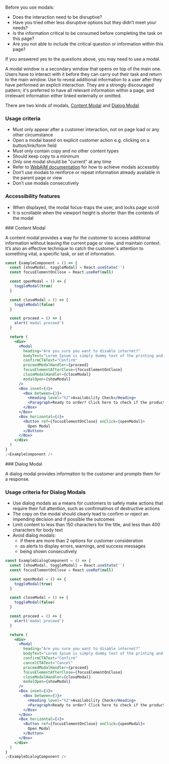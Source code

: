 Before you use modals:

- Does the interaction need to be disruptive?
- Have you tried other less disruptive options but they didn’t meet your needs?
- Is the information critical to be consumed before completing the task on this page?
- Are you not able to include the critical question or information within this page?

If you answered yes to the questions above, you may need to use a modal.

A modal window is a secondary window that opens on top of the main one. Users have to interact with it before they can carry out their task and return to the main window. Use to reveal additional information to a user after they have performed an explicit interaction. They are a strongly discouraged pattern; it's preferred to have all relevant information within a page, and irrelevant information either linked externally or omitted.

There are two kinds of modals, [Content Modal](#tds-content-modal) and [Dialog Modal](#tds-dialog-modal).

### Usage criteria

- Must only appear after a customer interaction, not on page load or any other circumstance
- Open a modal based on explicit customer action e.g. clicking on a button/link/form field
- Must only contain copy and no other content types
- Should keep copy to a minimum
- Only one modal should be "current" at any time
- Refer to [WebAIM documentation](https://www.w3.org/TR/wai-aria-practices/examples/dialog-modal/dialog.html) for how to achieve modals accessibly
- Don’t use modals to reinforce or repeat information already available in the parent page or view
- Don’t use modals consecutively

### Accessibility features

- When displayed, the modal focus-traps the user, and locks page scroll
- It is scrollable when the viewport height is shorter than the contents of the modal

<div id="tds-content-modal"></div>
### Content Modal

A content modal provides a way for the customer to access additional information without leaving the current page or view, and maintain context. It’s also an effective technique to catch the customer's attention to something vital, a specific task, or set of information.

```jsx
const ExampleComponent = () => {
  const [showModal, toggleModal] = React.useState('')
  const focusElementOnClose = React.useRef(null)

  const openModal = () => {
    toggleModal(true)
  }

  const closeModal = () => {
    toggleModal(false)
  }

  const proceed = () => {
    alert('modal proceed')
  }

  return (
    <div>
      <Modal
        heading="Are you sure you want to disable internet?"
        bodyText="Lorem Ipsum is simply dummy text of the printing and typesetting industry. Lorem Ipsum has been the industry's standard dummy text ever since the 1500s, when an unknown printer took a galley of type and scrambled it to make a type specimen book."
        confirmCTAText="Confirm"
        proceedModalHandler={proceed}
        focusElementAfterClose={focusElementOnClose}
        closeModalHandler={closeModal}
        modalOpen={showModal}
      />
      <Box inset={4}>
        <Box between={3}>
          <Heading level="h2">Availability Check</Heading>
          <Paragraph>Ready to order? Click here to check if the product is available.</Paragraph>
        </Box>
      </Box>
      <Box horizontal={4}>
        <Button ref={focusElementOnClose} onClick={openModal}>
          Open Modal
        </Button>
      </Box>
    </div>
  )
}
;<ExampleComponent />
```

<div id="tds-dialog-modal"></div>
### Dialog Modal

A dialog modal provides information to the customer and prompts them for a response.

### Usage criteria for Dialog Modals

- Use dialog modals as a means for customers to safely make actions that require their full attention, such as confirmatinos of destructive actions
- The copy on the modal should clearly lead to confirm or reject an impending decision and if possible the outcomes
- Limit content to less than 150 characters for the title, and less than 400 characters for body text
- Avoid dialog modals:
  - if there are more than 2 options for customer consideration
  - as alerts to display errors, warnings, and success messages
  - being shown consecutively

```jsx
const ExampleDialogComponent = () => {
  const [showModal, toggleModal] = React.useState('')
  const focusElementOnClose = React.useRef(null)

  const openModal = () => {
    toggleModal(true)
  }

  const closeModal = () => {
    toggleModal(false)
  }

  const proceed = () => {
    alert('modal proceed')
  }

  return (
    <div>
      <Modal
        heading="Are you sure you want to disable internet?"
        bodyText="Lorem Ipsum is simply dummy text of the printing and typesetting industry. Lorem Ipsum has been the industry's standard dummy text ever since the 1500s, when an unknown printer took a galley of type and scrambled it to make a type specimen book."
        confirmCTAText="Confirm"
        cancelCTAText="Cancel"
        proceedModalHandler={proceed}
        focusElementAfterClose={focusElementOnClose}
        closeModalHandler={closeModal}
        modalOpen={showModal}
      />
      <Box inset={4}>
        <Box between={3}>
          <Heading level="h2">Availability Check</Heading>
          <Paragraph>Ready to order? Click here to check if the product is available.</Paragraph>
        </Box>
      </Box>
      <Box horizontal={4}>
        <Button ref={focusElementOnClose} onClick={openModal}>
          Open Modal
        </Button>
      </Box>
    </div>
  )
}
;<ExampleDialogComponent />
```
